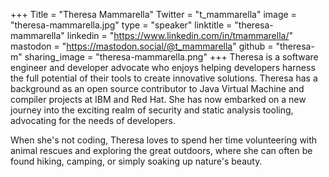 +++
Title = "Theresa Mammarella"
Twitter = "t_mammarella"
image = "theresa-mammarella.jpg"
type = "speaker"
linktitle = "theresa-mammarella"
linkedin = "https://www.linkedin.com/in/tmammarella/"
mastodon = "https://mastodon.social/@t_mammarella"
github = "theresa-m"
sharing_image = "theresa-mammarella.png"
+++
Theresa is a software engineer and developer advocate who enjoys helping developers harness the full potential of their tools to create innovative solutions. Theresa has a background as an open source contributor to Java Virtual Machine and compiler projects at IBM and Red Hat. She has now embarked on a new journey into the exciting realm of security and static analysis tooling, advocating for the needs of developers.

When she's not coding, Theresa loves to spend her time volunteering with animal rescues and exploring the great outdoors, where she can often be found hiking, camping, or simply soaking up nature's beauty.
